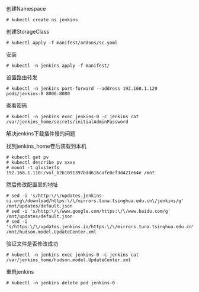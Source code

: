 创建Namespace
```
# kubectl create ns jenkins
```

创建StorageClass
```
# kubectl apply -f manifest/addons/sc.yaml
```

安装
```
# kubectl -n jenkins apply -f manifest/
```

设置路由转发
```
# kubectl -n jenkins port-forward --address 192.168.1.129 pods/jenkins-0 8000:8080
```

查看密码
```
# kubectl -n jenkins exec jenkins-0 -c jenkins cat /var/jenkins_home/secrets/initialAdminPassword
```

解决jenkins下载插件慢的问题

找到jenkins_home卷后装载到本机
```
# kubectl get pv
# kubectl describe pv xxxx
# mount -t glusterfs 192.168.1.110:/vol_b2b1091397bdd616cafe0cf3d421e64e /mnt
```
然后修改配置里的地址
```
# sed -i 's/http:\/\/updates.jenkins-ci.org\/download/https:\/\/mirrors.tuna.tsinghua.edu.cn\/jenkins/g' /mnt/updates/default.json
# sed -i 's/http:\/\/www.google.com/https:\/\/www.baidu.com/g' /mnt/updates/default.json
# sed -i 's/https:\/\/updates.jenkins.io/https:\/\/mirrors.tuna.tsinghua.edu.cn\/jenkins\/updates/g' /mnt/hudson.model.UpdateCenter.xml
```

验证文件是否修改成功
```
# kubectl -n jenkins exec jenkins-0 -c jenkins cat /var/jenkins_home/hudson.model.UpdateCenter.xml
```
重启jenkins
```
# kubectl -n jenkins delete pod jenkins-0
```


